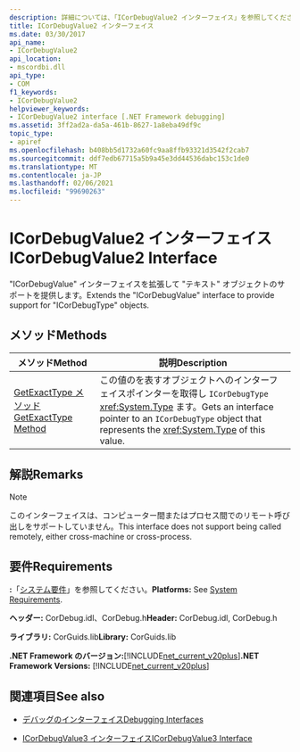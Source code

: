 ```yaml
---
description: 詳細については、「ICorDebugValue2 インターフェイス」を参照してください。
title: ICorDebugValue2 インターフェイス
ms.date: 03/30/2017
api_name:
- ICorDebugValue2
api_location:
- mscordbi.dll
api_type:
- COM
f1_keywords:
- ICorDebugValue2
helpviewer_keywords:
- ICorDebugValue2 interface [.NET Framework debugging]
ms.assetid: 3ff2ad2a-da5a-461b-8627-1a8eba49df9c
topic_type:
- apiref
ms.openlocfilehash: b408bb5d1732a60fc9aa8ffb93321d3542f2cab7
ms.sourcegitcommit: ddf7edb67715a5b9a45e3dd44536dabc153c1de0
ms.translationtype: MT
ms.contentlocale: ja-JP
ms.lasthandoff: 02/06/2021
ms.locfileid: "99690263"
---
```

# <a name="icordebugvalue2-interface"></a><span data-ttu-id="cffe8-103">ICorDebugValue2 インターフェイス</span><span class="sxs-lookup"><span data-stu-id="cffe8-103">ICorDebugValue2 Interface</span></span>

<span data-ttu-id="cffe8-104">"ICorDebugValue" インターフェイスを拡張して "テキスト" オブジェクトのサポートを提供します。</span><span class="sxs-lookup"><span data-stu-id="cffe8-104">Extends the "ICorDebugValue" interface to provide support for "ICorDebugType" objects.</span></span>  
  
## <a name="methods"></a><span data-ttu-id="cffe8-105">メソッド</span><span class="sxs-lookup"><span data-stu-id="cffe8-105">Methods</span></span>  
  
|<span data-ttu-id="cffe8-106">メソッド</span><span class="sxs-lookup"><span data-stu-id="cffe8-106">Method</span></span>|<span data-ttu-id="cffe8-107">説明</span><span class="sxs-lookup"><span data-stu-id="cffe8-107">Description</span></span>|  
|------------|-----------------|  
|[<span data-ttu-id="cffe8-108">GetExactType メソッド</span><span class="sxs-lookup"><span data-stu-id="cffe8-108">GetExactType Method</span></span>](icordebugvalue2-getexacttype-method.md)|<span data-ttu-id="cffe8-109">この値のを表すオブジェクトへのインターフェイスポインターを取得し `ICorDebugType` <xref:System.Type> ます。</span><span class="sxs-lookup"><span data-stu-id="cffe8-109">Gets an interface pointer to an `ICorDebugType` object that represents the <xref:System.Type> of this value.</span></span>|  
  
## <a name="remarks"></a><span data-ttu-id="cffe8-110">解説</span><span class="sxs-lookup"><span data-stu-id="cffe8-110">Remarks</span></span>  
  
> [!NOTE]
> <span data-ttu-id="cffe8-111">このインターフェイスは、コンピューター間またはプロセス間でのリモート呼び出しをサポートしていません。</span><span class="sxs-lookup"><span data-stu-id="cffe8-111">This interface does not support being called remotely, either cross-machine or cross-process.</span></span>  
  
## <a name="requirements"></a><span data-ttu-id="cffe8-112">要件</span><span class="sxs-lookup"><span data-stu-id="cffe8-112">Requirements</span></span>  

 <span data-ttu-id="cffe8-113">**:**「[システム要件](../../get-started/system-requirements.md)」を参照してください。</span><span class="sxs-lookup"><span data-stu-id="cffe8-113">**Platforms:** See [System Requirements](../../get-started/system-requirements.md).</span></span>  
  
 <span data-ttu-id="cffe8-114">**ヘッダー:** CorDebug.idl、CorDebug.h</span><span class="sxs-lookup"><span data-stu-id="cffe8-114">**Header:** CorDebug.idl, CorDebug.h</span></span>  
  
 <span data-ttu-id="cffe8-115">**ライブラリ:** CorGuids.lib</span><span class="sxs-lookup"><span data-stu-id="cffe8-115">**Library:** CorGuids.lib</span></span>  
  
 <span data-ttu-id="cffe8-116">**.NET Framework のバージョン:**[!INCLUDE[net_current_v20plus](../../../../includes/net-current-v20plus-md.md)]</span><span class="sxs-lookup"><span data-stu-id="cffe8-116">**.NET Framework Versions:** [!INCLUDE[net_current_v20plus](../../../../includes/net-current-v20plus-md.md)]</span></span>  
  
## <a name="see-also"></a><span data-ttu-id="cffe8-117">関連項目</span><span class="sxs-lookup"><span data-stu-id="cffe8-117">See also</span></span>

- [<span data-ttu-id="cffe8-118">デバッグのインターフェイス</span><span class="sxs-lookup"><span data-stu-id="cffe8-118">Debugging Interfaces</span></span>](debugging-interfaces.md)

- [<span data-ttu-id="cffe8-119">ICorDebugValue3 インターフェイス</span><span class="sxs-lookup"><span data-stu-id="cffe8-119">ICorDebugValue3 Interface</span></span>](icordebugvalue3-interface.md)
